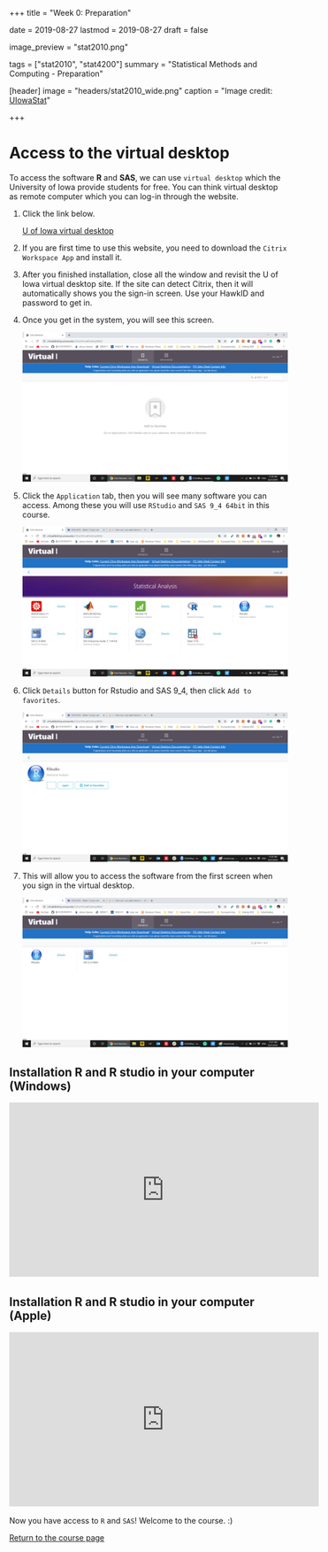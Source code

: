 +++
title = "Week 0: Preparation"

date = 2019-08-27
lastmod = 2019-08-27
draft = false

image_preview = "stat2010.png"

tags = ["stat2010", "stat4200"]
summary = "Statistical Methods and Computing - Preparation"

[header]
image = "headers/stat2010_wide.png"
caption = "Image credit: [UIowaStat](https://stat.uiowa.edu/)"

+++

# Access to the virtual desktop

To access the software **R** and **SAS**, we can use `virtual desktop` which the University of Iowa provide students for free. You can think virtual desktop as remote computer which you can log-in through the website.

1. Click the link below.

    [U of Iowa virtual desktop](https://virtualdesktop.uiowa.edu)

1. If you are first time to use this website, you need to download the `Citrix Workspace App` and install it.

1. After you finished installation, close all the window and revisit the U of Iowa virtual desktop site. If the site can detect Citrix, then it will automatically shows you the sign-in screen. Use your HawkID and password to get in.

1. Once you get in the system, you will see this screen.

    ![](https://raw.githubusercontent.com/issactoast/EnBlog/master/static/img/virtual.png)

1. Click the `Application` tab, then you will see many software you can access. Among these you will use `RStudio` and `SAS 9_4 64bit` in this course.

    ![](https://raw.githubusercontent.com/issactoast/EnBlog/master/static/img/virtual2.png)

1. Click `Details` button for Rstudio and SAS 9_4, then click `Add to favorites`. 

    ![](https://raw.githubusercontent.com/issactoast/EnBlog/master/static/img/virtual3.png)

1. This will allow you to access the software from the first screen when you sign in the virtual desktop.

    ![](https://raw.githubusercontent.com/issactoast/EnBlog/master/static/img/virtual4.png)


## Installation R and R studio in your computer (Windows)

<iframe width="560" height="315" src="https://www.youtube.com/embed/9-RrkJQQYqY" frameborder="0" allow="accelerometer; autoplay; encrypted-media; gyroscope; picture-in-picture" allowfullscreen></iframe>

## Installation R and R studio in your computer (Apple)

<iframe width="560" height="315" src="https://www.youtube.com/embed/GLLZhc_5enQ" frameborder="0" allow="accelerometer; autoplay; encrypted-media; gyroscope; picture-in-picture" allowfullscreen></iframe>

Now you have access to `R` and `SAS`! Welcome to the course. :)


<a href="https://theissaclee.com/post/stat2010/" target="_self">Return to the course page</a>

